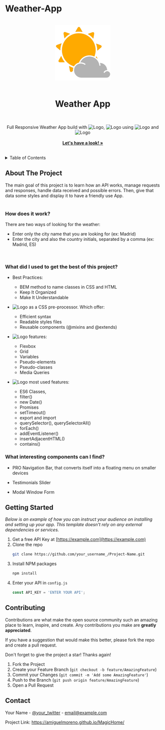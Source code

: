 # Weather-App
<!-- PROJECT LOGO -->
<br />
<div align="center">
  <a href="https://github.com/amiguelmoreno/Weather-App">
    <img src="img/favicon.png" alt="Logo" width="180">
  </a>
  <br />
  <br />
  <h1>Weather App</h1>
  <br />
  <p align="center">
    Full Responsive Weather App build with <img src="https://img.shields.io/badge/-HTML5-orange" alt="Logo">,  <img src="https://img.shields.io/badge/-CSS3-blue" alt="Logo"> using <img src="https://img.shields.io/badge/-SASS-ff69b4" alt="Logo"> and <img src="https://img.shields.io/badge/-JS-yellow" alt="Logo">
    <br />
    <br />
    <a href="https://github.com/amiguelmoreno/Weather-App"><strong>Let's have a look! »</strong></a>
    <br />
    <br />
  </p>
</div>

<!-- TABLE OF CONTENTS -->
<details>
  <summary>Table of Contents</summary>
  <ol>
    <li>
      <a href="#about-the-project">About The Project</a>
    </li>
    <li>
      <a href="#getting-started">Getting Started</a>
    </li>
    <li><a href="#contributing">Contributing</a></li>
    <li><a href="#contact">Contact</a></li>
  </ol>
</details>


<!-- ABOUT THE PROJECT -->
## About The Project

The main goal of this project is to learn how an API works, manage requests and responses, handle data received and possible errors. Then, give that data some styles and display it to have a friendly use App.
<br />
<br />
### How does it work?

There are two ways of looking for the weather:
  * Enter only the city name that you are looking for (ex: Madrid)
  * Enter the city and also the country initials, separated by a comma (ex: Madrid, ES)
<br />

### What did I used to get the best of this project?

  * Best Practices:
    * BEM method to name classes in CSS and HTML  
    * Keep It Organized
    * Make It Understandable
  
  * <img src="https://img.shields.io/badge/-SASS-ff69b4" alt="Logo"> as a CSS pre-processor. Which offer:
    * Efficient syntax
    * Readable styles files
    * Reusable components (@mixins and @extends)
  
  * <img src="https://img.shields.io/badge/-CSS3-blue" alt="Logo"> features:
    * Flexbox 
    * Grid
    * Variables
    * Pseudo-elements
    * Pseudo-classes
    * Media Queries

  * <img src="https://img.shields.io/badge/-JS-yellow" alt="Logo"> most used features:
    * ES6 Classes,
    * filter()
    * new Date()
    * Promises
    * setTimeout()
    * export and import
    * querySelector(), querySelectorAll()
    * forEach()
    * addEventListener()
    * insertAdjacentHTML()
    * contains()


### What interesting components can I find?
    
   * PRO Navigation Bar, that converts itself into a floating menu on smaller devices
    
   * Testimonials Slider
    
   * Modal Window Form
    

<!-- GETTING STARTED -->
## Getting Started

_Below is an example of how you can instruct your audience on installing and setting up your app. This template doesn't rely on any external dependencies or services._

1. Get a free API Key at [https://example.com](https://example.com)
2. Clone the repo
   ```sh
   git clone https://github.com/your_username_/Project-Name.git
   ```
3. Install NPM packages
   ```sh
   npm install
   ```
4. Enter your API in `config.js`
   ```js
   const API_KEY = 'ENTER YOUR API';
   ```
   

<!-- CONTRIBUTING -->
## Contributing

Contributions are what make the open source community such an amazing place to learn, inspire, and create. Any contributions you make are **greatly appreciated**.

If you have a suggestion that would make this better, please fork the repo and create a pull request.

Don't forget to give the project a star! Thanks again!

1. Fork the Project
2. Create your Feature Branch (`git checkout -b feature/AmazingFeature`)
3. Commit your Changes (`git commit -m 'Add some AmazingFeature'`)
4. Push to the Branch (`git push origin feature/AmazingFeature`)
5. Open a Pull Request


<!-- CONTACT -->
## Contact

Your Name - [@your_twitter](https://twitter.com/your_username) - email@example.com

Project Link: https://amiguelmoreno.github.io/MagicHome/


<!-- MARKDOWN LINKS & IMAGES -->
<!-- https://www.markdownguide.org/basic-syntax/#reference-style-links -->
[linkedin-shield]: https://img.shields.io/badge/-LinkedIn-black.svg?style=for-the-badge&logo=linkedin&colorB=555
[linkedin-url]: https://www.linkedin.com/in/miguelmoreno00/
[React.js]: https://img.shields.io/badge/React-20232A?style=for-the-badge&logo=react&logoColor=61DAFB
[React-url]: https://reactjs.org/
